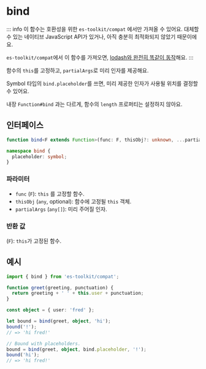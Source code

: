 # bind

::: info
이 함수는 호환성을 위한 `es-toolkit/compat` 에서만 가져올 수 있어요. 대체할 수 있는 네이티브 JavaScript API가 있거나, 아직 충분히 최적화되지 않았기 때문이에요.

`es-toolkit/compat`에서 이 함수를 가져오면, [lodash와 완전히 똑같이 동작](../../../compatibility.md)해요.
:::

함수의 `this`를 고정하고, `partialArgs`로 미리 인자를 제공해요.

Symbol 타입의 `bind.placeholder`를 쓰면, 미리 제공한 인자가 사용될 위치를 결정할 수 있어요.

내장 `Function#bind` 과는 다르게, 함수의 `length` 프로퍼티는 설정하지 않아요.

## 인터페이스

```typescript
function bind<F extends Function>(func: F, thisObj?: unknown, ...partialArgs: any[]): F;

namespace bind {
  placeholder: symbol;
}
```

### 파라미터

- `func` (`F`): `this` 를 고정할 함수.
- `thisObj` (`any`, optional): 함수에 고정될 `this` 객체.
- `partialArgs` (`any[]`): 미리 주어질 인자.

### 반환 값

(`F`): `this`가 고정된 함수.

## 예시

```typescript
import { bind } from 'es-toolkit/compat';

function greet(greeting, punctuation) {
  return greeting + ' ' + this.user + punctuation;
}

const object = { user: 'fred' };

let bound = bind(greet, object, 'hi');
bound('!');
// => 'hi fred!'

// Bound with placeholders.
bound = bind(greet, object, bind.placeholder, '!');
bound('hi');
// => 'hi fred!'
```
